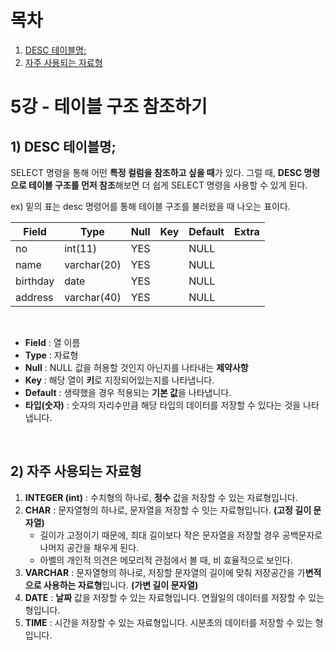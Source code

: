 # 목차

1. [DESC 테이블명;](#1-desc-테이블명) <br/>
2. [자주 사용되는 자료형](#2-자주-사용되는-자료형) <br/>

# 5강 - 테이블 구조 참조하기

## 1) DESC 테이블명;

SELECT 명령을 통해 어떤 **특정 컬럼을 참조하고 싶을 때**가 있다. 그럴 때, **DESC 명령으로 테이블 구조를 먼저 참조**해보면 더 쉽게 SELECT 명령을 사용할 수 있게 된다.

ex) 밑의 표는 desc 명령어를 통해 테이블 구조를 불러왔을 때 나오는 표이다.

| Field    | Type        | Null | Key  | Default | Extra |
| -------- | ----------- | ---- | ---- | ------- | ----- |
| no       | int(11)     | YES  |      | NULL    |       |
| name     | varchar(20) | YES  |      | NULL    |       |
| birthday | date        | YES  |      | NULL    |       |
| address  | varchar(40) | YES  |      | NULL    |       |

<br/>

- **Field** : 열 이름
- **Type** : 자료형
- **Null** : NULL 값을 허용할 것인지 아닌지를 나타내는 **제약사항**
- **Key** : 해당 열이 **키**로 지정되어있는지를 나타냅니다.
- **Default** : 생략했을 경우 적용되는 **기본 값**을 나타냅니다.
- **타입(숫자)** : 숫자의 자리수만큼 해당 타입의 데이터를 저장할 수 있다는 것을 나타냅니다.

<br/>

## 2) 자주 사용되는 자료형

1. **INTEGER (int)** : 수치형의 하나로, **정수** 값을 저장할 수 있는 자료형입니다.
2. **CHAR** : 문자열형의 하나로, 문자열을 저장할 수 잇는 자료형입니다. **(고정 길이 문자열)**
   - 길이가 고정이기 때문에, 최대 길이보다 작은 문자열을 저장할 경우 공백문자로 나머지 공간을 채우게 된다.
   - 아벨의 개인적 의견은 메모리적 관점에서 볼 때, 비 효율적으로 보인다.
3. **VARCHAR** : 문자열형의 하나로, 저장할 문자열의 길이에 맞춰 저장공간을 가**변적으로 사용하는 자료형**입니다. **(가변 길이 문자열)**
4. **DATE** : **날짜** 값을 저장할 수 있는 자료형입니다. 연월일의 데이터를 저장할 수 있는 형입니다.
5. **TIME** : 시간을 저장할 수 있는 자료형입니다. 시분초의 데이터를 저장할 수 있는 형입니다.
